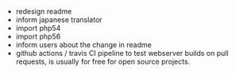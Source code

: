 * redesign readme
* inform japanese translator
* import php54
* import php56
* inform users about the change in readme
* github actions / travis CI pipeline to test webserver builds on pull requests, is usually for free for open source projects. 